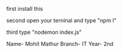 first install this 

second open your terninal and type "npm I"

third type "nodemon index.js"


Name- Mohit Mathur
Branch- IT
Year- 2nd
